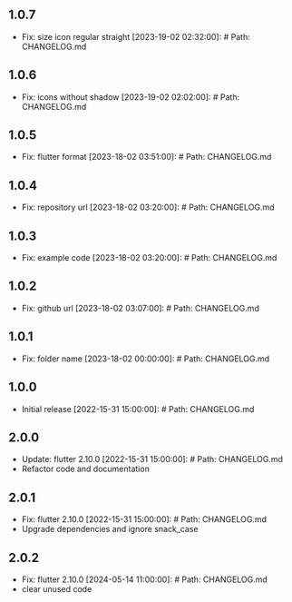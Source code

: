 ## 1.0.7
- Fix: size icon regular straight
[2023-19-02 02:32:00]: # Path: CHANGELOG.md

## 1.0.6
- Fix: icons without shadow
[2023-19-02 02:02:00]: # Path: CHANGELOG.md

## 1.0.5
- Fix: flutter format
[2023-18-02 03:51:00]: # Path: CHANGELOG.md

## 1.0.4
- Fix: repository url
[2023-18-02 03:20:00]: # Path: CHANGELOG.md

## 1.0.3
- Fix: example code
[2023-18-02 03:20:00]: # Path: CHANGELOG.md

## 1.0.2
- Fix: github url
[2023-18-02 03:07:00]: # Path: CHANGELOG.md

## 1.0.1
- Fix: folder name
[2023-18-02 00:00:00]: # Path: CHANGELOG.md

## 1.0.0
- Initial release
[2022-15-31 15:00:00]: # Path: CHANGELOG.md

## 2.0.0
- Update: flutter 2.10.0
[2022-15-31 15:00:00]: # Path: CHANGELOG.md
- Refactor code and documentation

## 2.0.1
- Fix: flutter 2.10.0
[2022-15-31 15:00:00]: # Path: CHANGELOG.md
- Upgrade dependencies and ignore snack_case

## 2.0.2
- Fix: flutter 2.10.0
[2024-05-14 11:00:00]: # Path: CHANGELOG.md
- clear unused code